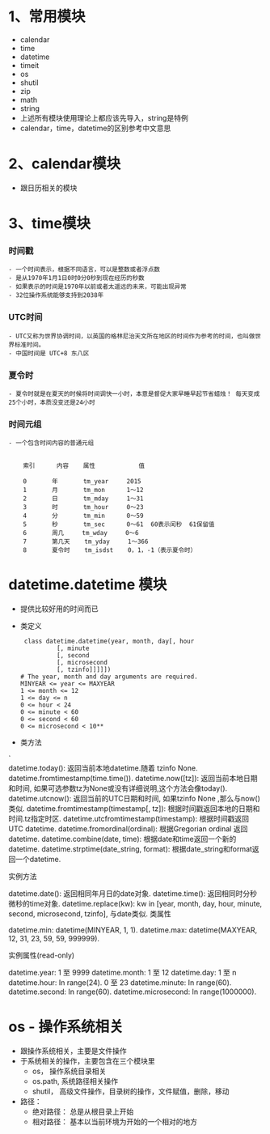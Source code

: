# 1、常用模块
- calendar
- time
- datetime
- timeit
- os
- shutil
- zip
- math
- string
- 上述所有模块使用理论上都应该先导入，string是特例
- calendar，time，datetime的区别参考中文意思

# 2、calendar模块
- 跟日历相关的模块


# 3、time模块
### 时间戳
    - 一个时间表示，根据不同语言，可以是整数或者浮点数
    - 是从1970年1月1日0时0分0秒到现在经历的秒数
    - 如果表示的时间是1970年以前或者太遥远的未来，可能出现异常
    - 32位操作系统能够支持到2038年

### UTC时间
    - UTC又称为世界协调时间，以英国的格林尼治天文所在地区的时间作为参考的时间，也叫做世界标准时间。
    - 中国时间是 UTC+8 东八区
  
### 夏令时
    - 夏令时就是在夏天的时候将时间调快一小时，本意是督促大家早睡早起节省蜡烛！ 每天变成25个小时，本质没变还是24小时
    
### 时间元组 
    - 一个包含时间内容的普通元组
    
    
        索引      内容    属性            值

        0       年       tm_year     2015
        1       月       tm_mon      1～12
        2       日       tm_mday     1～31
        3       时       tm_hour     0～23
        4       分       tm_min      0～59
        5       秒       tm_sec      0～61  60表示闰秒  61保留值
        6       周几     tm_wday     0～6
        7       第几天    tm_yday     1～366
        8       夏令时    tm_isdst    0，1，-1（表示夏令时）
        
# datetime.datetime 模块
- 提供比较好用的时间而已
- 类定义

       class datetime.datetime(year, month, day[, hour
                [, minute
                [, second
                [, microsecond
                [, tzinfo]]]]])
      # The year, month and day arguments are required.
      MINYEAR <= year <= MAXYEAR
      1 <= month <= 12
      1 <= day <= n
      0 <= hour < 24
      0 <= minute < 60
      0 <= second < 60
      0 <= microsecond < 10**
- 类方法

`               
datetime.today(): 返回当前本地datetime.随着 tzinfo None. datetime.fromtimestamp(time.time()).
datetime.now([tz]): 返回当前本地日期和时间, 如果可选参数tz为None或没有详细说明,这个方法会像today().
datetime.utcnow(): 返回当前的UTC日期和时间, 如果tzinfo None ,那么与now()类似.
datetime.fromtimestamp(timestamp[, tz]): 根据时间戳返回本地的日期和时间.tz指定时区.
datetime.utcfromtimestamp(timestamp): 根据时间戳返回 UTC datetime.
datetime.fromordinal(ordinal): 根据Gregorian ordinal 返回datetime.
datetime.combine(date, time): 根据date和time返回一个新的datetime.
datetime.strptime(date_string, format): 根据date_string和format返回一个datetime.

实例方法

datetime.date(): 返回相同年月日的date对象.
datetime.time(): 返回相同时分秒微秒的time对象.
datetime.replace(kw): kw in [year, month, day, hour, minute, second, microsecond, tzinfo], 与date类似.
类属性

datetime.min: datetime(MINYEAR, 1, 1).
datetime.max: datetime(MAXYEAR, 12, 31, 23, 59, 59, 999999).

实例属性(read-only)

datetime.year: 1 至 9999
datetime.month: 1 至 12
datetime.day: 1 至 n
datetime.hour: In range(24). 0 至 23
datetime.minute: In range(60).
datetime.second: In range(60).
datetime.microsecond: In range(1000000).

# os - 操作系统相关
- 跟操作系统相关，主要是文件操作
- 于系统相关的操作，主要包含在三个模块里
    - os， 操作系统目录相关
    - os.path, 系统路径相关操作
    - shutil， 高级文件操作，目录树的操作，文件赋值，删除，移动
- 路径：
    - 绝对路径： 总是从根目录上开始
    - 相对路径： 基本以当前环境为开始的一个相对的地方